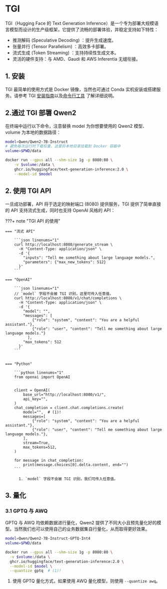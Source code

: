 # TGI

 TGI（Hugging Face 的 Text Generation Inference）是一个专为部署大规模语言模型而设计的生产级框架，它提供了流畅的部署体验，并稳定支持如下特性：

- 推测解码 (Speculative Decoding) ：提升生成速度。
- 张量并行 (Tensor Parallelism) ：高效多卡部署。
- 流式生成 (Token Streaming) ：支持持续性生成文本。
- 灵活的硬件支持：与 AMD、Gaudi 和 AWS Inferentia 无缝衔接。

## 1. 安装

TGI 最简单的使用方式是 Docker 镜像，当然也可通过 Conda 实机安装或搭建服务。请参考 TGI [安装指南](https://huggingface.co/docs/text-generation-inference/installation)以及[命令行工具](https://huggingface.co/docs/text-generation-inference/en/basic_tutorials/using_cli) 了解详细说明。

## 2.通过 TGI 部署 Qwen2

在终端中运行以下命令，注意替换 model 为你想要使用的 Qwen2 模型、 volume 为本地的数据路径：

```bash linenums="1" title="TGI 运行 Qwen2-7B-Instruct"
model=Qwen/Qwen2-7B-Instruct
# 避免每次运行时下载权重，这里将本地目录挂载到 Docker 容器中
volume=$PWD/data

docker run --gpus all --shm-size 1g -p 8080:80 \
    -v $volume:/data \ 
    ghcr.io/huggingface/text-generation-inference:2.0 \
    --model-id $model
```

## 2. 使用 TGI API

一旦成功部署，API 将于选定的映射端口 (8080) 提供服务，TGI 提供了简单直接的 API 支持流式生成，同时也支持 OpenAI 风格的 API：

???+ note "TGI API 的使用"

    === "流式 API"

        ```json linenums="1"
        curl http://localhost:8080/generate_stream \
          -H "Content-Type: application/json" \
          -d '{
            "inputs": "Tell me something about large language models.",
            "parameters": {"max_new_tokens": 512}
          }'
        ```
    
    === "OpenAI"

        ```json linenums="1"
        // `model` 字段不会被 TGI 识别，这里可传入任意值。
        curl http://localhost:8080/v1/chat/completions \
          -H "Content-Type: application/json" \
          -d '{
            "model": "",
            "messages": [
                {"role": "system", "content": "You are a helpful assistant."},
                {"role": "user", "content": "Tell me something about large language models."}
              ],
            "max_tokens": 512
          }'
        ```


    === "Python"

        ```python linenums="1"
        from openai import OpenAI


        client = OpenAI(
            base_url="http://localhost:8080/v1/",
            api_key="",
        )
        chat_completion = client.chat.completions.create(
            model="",  # (1)!
            messages=[
                {"role": "system", "content": "You are a helpful assistant."},
                {"role": "user", "content": "Tell me something about large language models."},
            ],
            stream=True,
            max_tokens=512,
        )

        for message in chat_completion:
            print(message.choices[0].delta.content, end="")
        ```
          
          1. `model` 字段不会被 TGI 识别，我们可传入任意值。

## 3. 量化

### 3.1 GPTQ 与 AWQ

GPTQ 与 AWQ 均依赖数据进行量化，Qwen2 提供了不同大小且预先量化好的模型。当然我们也可以使用自己的业务数据集自行量化，从而取得更好效果。

```bash linenums="1" hl_lines="8"
model=Qwen/Qwen2-7B-Instruct-GPTQ-Int4
volume=$PWD/data

docker run --gpus all --shm-size 1g -p 8080:80 \
  -v $volume:/data \
  ghcr.io/huggingface/text-generation-inference:2.0 \
  --model-id $model \
  --quantize gptq  # (1)!
```

  1. 使用 GPTQ 量化方式，如果使用 AWQ 量化模型，则使用 `--quantize awq`。
